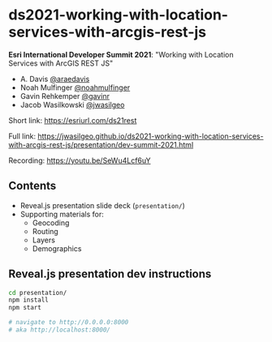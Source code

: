 # ds2021-working-with-location-services-with-arcgis-rest-js

**Esri International Developer Summit 2021**: "Working with Location Services with ArcGIS REST JS"

- A. Davis [@araedavis](https://github.com/araedavis)
- Noah Mulfinger [@noahmulfinger](https://github.com/noahmulfinger)
- Gavin Rehkemper [@gavinr](https://github.com/gavinr)
- Jacob Wasilkowski [@jwasilgeo](https://github.com/gavinr)

Short link: <https://esriurl.com/ds21rest>

Full link: <https://jwasilgeo.github.io/ds2021-working-with-location-services-with-arcgis-rest-js/presentation/dev-summit-2021.html>

Recording: https://youtu.be/SeWu4Lcf6uY

## Contents

- Reveal.js presentation slide deck (`presentation/`)
- Supporting materials for:
  - Geocoding
  - Routing
  - Layers
  - Demographics

## Reveal.js presentation dev instructions

```bash
cd presentation/
npm install
npm start

# navigate to http://0.0.0.0:8000
# aka http://localhost:8000/
```
